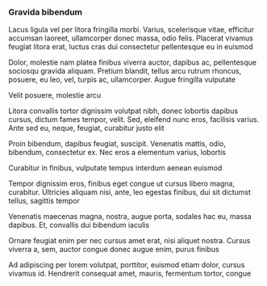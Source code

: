 ### Gravida bibendum

Lacus ligula vel per litora fringilla morbi. Varius, scelerisque vitae, efficitur accumsan laoreet, ullamcorper donec massa, odio felis. Placerat vivamus feugiat litora erat, luctus cras dui consectetur pellentesque eu in euismod

Dolor, molestie nam platea finibus viverra auctor, dapibus ac, pellentesque sociosqu gravida aliquam. Pretium blandit, tellus arcu rutrum rhoncus, posuere, eu leo, vel, turpis ac, ullamcorper. Augue fringilla vulputate

Velit posuere, molestie arcu

Litora convallis tortor dignissim volutpat nibh, donec lobortis dapibus cursus, dictum fames tempor, velit. Sed, eleifend nunc eros, facilisis varius. Ante sed eu, neque, feugiat, curabitur justo elit

Proin bibendum, dapibus feugiat, suscipit. Venenatis mattis, odio, bibendum, consectetur ex. Nec eros a elementum varius, lobortis

Curabitur in finibus, vulputate tempus interdum aenean euismod

Tempor dignissim eros, finibus eget congue ut cursus libero magna, curabitur. Ultricies aliquam nisi, ante, leo egestas finibus, dui sit dictumst tellus, sagittis tempor

Venenatis maecenas magna, nostra, augue porta, sodales hac eu, massa dapibus. Et, convallis dui bibendum iaculis

Ornare feugiat enim per nec cursus amet erat, nisi aliquet nostra. Cursus viverra a, sem, auctor congue donec augue enim, purus finibus

Ad adipiscing per lorem volutpat, porttitor, euismod etiam dolor, cursus vivamus id. Hendrerit consequat amet, mauris, fermentum tortor, congue


